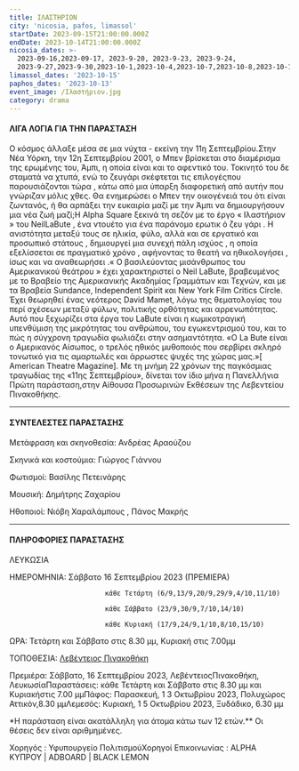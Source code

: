 ```yaml
---
title: ΙΛΑΣΤΗΡΙΟΝ
city: 'nicosia, pafos, limassol'
startDate: 2023-09-15T21:00:00.000Z
endDate: 2023-10-14T21:00:00.000Z
nicosia_dates: >-
  2023-09-16,2023-09-17, 2023-9-20, 2023-9-23, 2023-9-24,
  2023-9-27,2023-9-30,2023-10-1,2023-10-4,2023-10-7,2023-10-8,2023-10-11,2023-10-14,2023-10-15
limassol_dates: '2023-10-15'
paphos_dates: '2023-10-13'
event_image: /Ιλαστήριον.jpg
category: drama
---
```


#### ΛΙΓΑ ΛΟΓΙΑ ΓΙΑ ΤΗΝ ΠΑΡΑΣΤΑΣΗ

Ο κόσμος άλλαξε μέσα σε μια νύχτα - εκείνη την 11η Σεπτεμβρίου.Στην Νέα Υόρκη,	την 12η Σεπτεμβρίου	2001, ο Μπεν βρίσκεται	στο διαμέρισμα της ερωμένης του, Άμπι, η οποία είναι και το αφεντικό του. Τοκινητό του δε σταματά να χτυπά, ενώ το ζευγάρι σκέφτεται τις επιλογέςπου παρουσιάζονται	τώρα , κάτω από μια ύπαρξη διαφορετική από αυτήν που γνώριζαν μόλις χθες. Θα ενημερώσει ο Μπεν την οικογένειά του ότι είναι ζωντανός,	ή θα αρπάξει	την ευκαιρία	μαζί με την Άμπι να δημιουργήσουν μια νέα ζωή μαζί;H Alpha Square	ξεκινά τη σεζόν με το έργο « Ιλαστήριον	» του NeilLaBute , ένα ντουέτο	για ένα	παράνομο ερωτικ	ό ζευ γάρι . Η ανιστότητα μεταξύ	τους σε ηλικία,	φύλο, αλλά και σε εργατικό	και προσωπικό στάτους	, δημιουργεί	μια συνεχή	πάλη ισχύος , η οποία εξελίσσεται	σε πραγματικό χρόνο	, αφήνοντας το θεατή να ηθικολογήσει	, ίσως και να αναθεωρήσει	.« Ο βασιλεύοντας	μισάνθρωπος	του Αμερικανικού	θεάτρου	» έχει χαρακτηριστεί	ο Neil LaBute,	βραβευμένος	με το Βραβείο	της Αμερικανικής	Ακαδημίας	Γραμμάτων	και Τεχνών,	και με τα Βραβεία Sundance,	Independent	Spirit και New York Film Critics Circle. Έχει θεωρηθεί ένας νεότερος David Mamet, λόγω της θεματολογίας του περί σχέσεων μεταξύ φύλων, πολιτικής ορθότητας και αρρενωπότητας. Αυτό που ξεχωρίζει στα έργα του LaBute είναι η	κωμικοτραγική	υπενθύμιση της μικρότητας του ανθρώπου, του εγωκεντρισμού του, και	το πώς η σύγχρονη τραγωδία φωλιάζει στην ασημαντότητα.	«Ο La Bute είναι ο Αμερικανός Αίσωπος, ο τρελός ηθικός μυθοποιός που σερβίρει σκληρό τονωτικό	για τις αμαρτωλές	και άρρωστες	ψυχές της χώρας	μας.»\[ American	Theatre	Magazine]. Με τη μνήμη	22 χρόνων	της παγκόσμιας	τραγωδίας	της «11ης Σεπτεμβρίου», δίνεται τον ίδιο μήνα η Πανελλήνια Πρώτη παράσταση,στην Αίθουσα	Προσωρινών	Εκθέσεων	της Λεβεντείου	Πινακοθήκης.

***

#### ΣΥΝΤΕΛΕΣΤΕΣ ΠΑΡΑΣΤΑΣΗΣ

Μετάφραση και σκηνοθεσία: Ανδρέας Αραούζου

Σκηνικά και κοστούμια: Γιώργος Γιάννου

Φωτισμοί: Βασίλης Πετεινάρης

Μουσική: Δημήτρης Ζαχαρίου

Ηθοποιοί: Νιόβη Χαραλάμπους , Πάνος Μακρής

***

#### ΠΛΗΡΟΦΟΡΙΕΣ ΠΑΡΑΣΤΑΣΗΣ

ΛΕΥΚΩΣΙΑ

ΗΜΕΡΟΜΗΝΙΑ: Σάββατο 16 Σεπτεμβρίου 2023 (ΠΡΕΜΙΕΡΑ) 

                            κάθε Τετάρτη (6/9,13/9,20/9,29/9,4/10,11/10)

                            κάθε Σάββατο (23/9,30/9,7/10,14/10)

                            κάθε Κυριακή (17/9,24/9,1/10,8/10,15/10)

ΩΡΑ: Τετάρτη και Σάββατο στις 8.30 μμ, Κυριακή στις 7.00μμ

ΤΟΠΟΘΕΣΙΑ: [Λεβέντειος Πινακοθήκη](https://www.google.com/maps/place/A.+G.+Leventis+Gallery/@35.1693794,33.3557334,17z/data=!3m1!4b1!4m6!3m5!1s0x14de1750c7736f87:0x20e4977b50ce11ac!8m2!3d35.169375!4d33.3583083!16s%2Fm%2F0105r3kh?entry=ttu)

Πρεμιέρα:	Σάββατο, 16 Σεπτεμβρίου 2023, ΛεβέντειοςΠινακοθήκη, ΛευκωσίαΠαραστάσεις:	κάθε Τετάρτη και Σάββατο στις 8.30 μμ και Κυριακήστις 7.00 μμΠάφος:	Παρασκευή,	1 3 Οκτωβρίου 2023, Πολυχώρος Αττικόν,8.30 μμΛεμεσός:	Κυριακή,	1 5 Οκτωβρίου 2023, Ξυδάδικο, 6.30 μμ

\*Η παράσταση είναι ακατάλληλη για άτομα κάτω των 12 ετών.\*\* Οι θέσεις δεν είναι αριθμημένες.

Χορηγός :	Υφυπουργείο ΠολιτισμούΧορηγοί Επικοινωνίας	: ALPHA ΚΥΠΡΟΥ | ADBOARD	| BLACK LEMON
